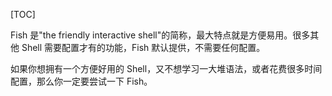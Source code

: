 [TOC]

Fish 是"the friendly interactive shell"的简称，最大特点就是方便易用。很多其他 Shell 需要配置才有的功能，Fish 默认提供，不需要任何配置。

如果你想拥有一个方便好用的 Shell，又不想学习一大堆语法，或者花费很多时间配置，那么你一定要尝试一下 Fish。